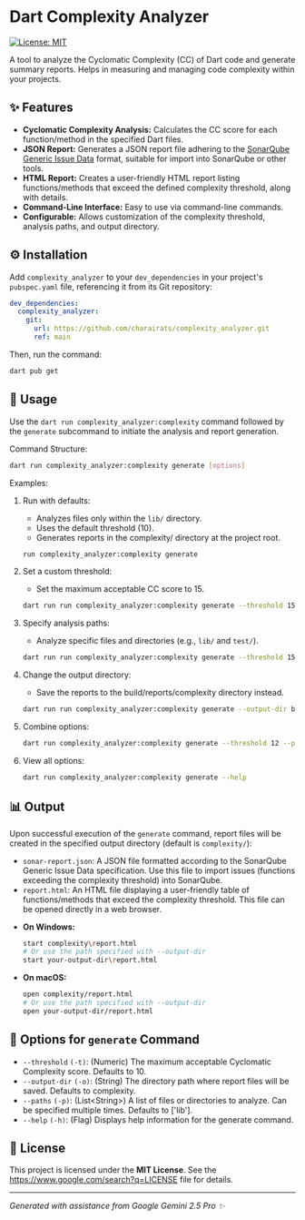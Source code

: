 # Dart Complexity Analyzer

[![License: MIT](https://img.shields.io/badge/License-MIT-yellow.svg)](https://opensource.org/licenses/MIT)

A tool to analyze the Cyclomatic Complexity (CC) of Dart code and generate summary reports. Helps in measuring and managing code complexity within your projects.

## ✨ Features

- **Cyclomatic Complexity Analysis:** Calculates the CC score for each function/method in the specified Dart files.
- **JSON Report:** Generates a JSON report file adhering to the [SonarQube Generic Issue Data](https://docs.sonarsource.com/sonarqube-cloud/enriching/generic-issue-data/) format, suitable for import into SonarQube or other tools.
- **HTML Report:** Creates a user-friendly HTML report listing functions/methods that exceed the defined complexity threshold, along with details.
- **Command-Line Interface:** Easy to use via command-line commands.
- **Configurable:** Allows customization of the complexity threshold, analysis paths, and output directory.

## ⚙️ Installation

Add `complexity_analyzer` to your `dev_dependencies` in your project's `pubspec.yaml` file, referencing it from its Git repository:

```yaml
dev_dependencies:
  complexity_analyzer:
    git:
      url: https://github.com/charairats/complexity_analyzer.git
      ref: main
```

Then, run the command:

```bash
dart pub get
```

## 🚀 Usage

Use the `dart run complexity_analyzer:complexity` command followed by the `generate` subcommand to initiate the analysis and report generation.

Command Structure:

```bash
dart run complexity_analyzer:complexity generate [options]
```

Examples:

1. Run with defaults:
   - Analyzes files only within the `lib/` directory.
   - Uses the default threshold (10).
   - Generates reports in the complexity/ directory at the project root.
   ```bash
   run complexity_analyzer:complexity generate
   ```
2. Set a custom threshold:

   - Set the maximum acceptable CC score to 15.

   ```bash
   dart run run complexity_analyzer:complexity generate --threshold 15
   ```

3. Specify analysis paths:
   - Analyze specific files and directories (e.g., `lib/` and `test/`).
   ```bash
   dart run run complexity_analyzer:complexity generate --threshold 15
   ```
4. Change the output directory:

   - Save the reports to the build/reports/complexity directory instead.

   ```bash
   dart run run complexity_analyzer:complexity generate --output-dir build/reports/complexity
   ```

5. Combine options:

   ```bash
   dart run complexity_analyzer:complexity generate --threshold 12 --paths lib/my_code.dart --output-dir reports
   ```

6. View all options:
   ```bash
   dart run complexity_analyzer:complexity generate --help
   ```

## 📊 Output

Upon successful execution of the `generate` command, report files will be created in the specified output directory (default is `complexity/`):

- `sonar-report.json`: A JSON file formatted according to the SonarQube Generic Issue Data specification. Use this file to import issues (functions exceeding the complexity threshold) into SonarQube.
- `report.html`: An HTML file displaying a user-friendly table of functions/methods that exceed the complexity threshold. This file can be opened directly in a web browser.

* **On Windows:**
    ```bash
    start complexity\report.html
    # Or use the path specified with --output-dir
    start your-output-dir\report.html
    ```
* **On macOS:**
    ```bash
    open complexity/report.html
    # Or use the path specified with --output-dir
    open your-output-dir/report.html
    ```

## 🔧 Options for `generate` Command

- `--threshold` `(-t)`: (Numeric) The maximum acceptable Cyclomatic Complexity score. Defaults to 10.
- `--output-dir` `(-o)`: (String) The directory path where report files will be saved. Defaults to complexity.
- `--paths` `(-p)`: (List&lt;String>) A list of files or directories to analyze. Can be specified multiple times. Defaults to ['lib'].
- `--help` `(-h)`: (Flag) Displays help information for the generate command.

## 📜 License

This project is licensed under the **MIT License**. See the https://www.google.com/search?q=LICENSE file for details.

---

_Generated with assistance from Google Gemini 2.5 Pro ✨_

